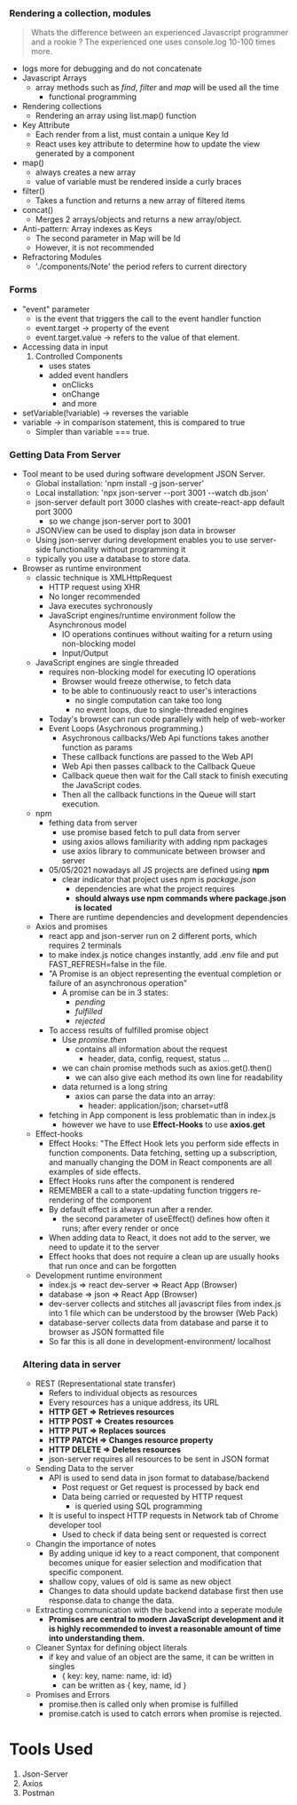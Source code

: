### Rendering a collection, modules
> Whats the difference between an experienced Javascript programmer and a rookie ? The experienced one uses console.log 10-100 times more.
- logs more for debugging and do not concatenate
- Javascript Arrays
    - array methods such as *find*, *filter* and *map* will be used all the time
        - functional programming
- Rendering collections
    - Rendering an array using list.map() function
- Key Attribute
    - Each render from a list, must contain a unique Key Id
    - React uses key attribute to determine how to update the view generated by a component 
- map()
    - always creates a new array
    - value of variable must be rendered inside a curly braces
- filter()
    - Takes a function and returns a new array of filtered items
- concat()
    - Merges 2 arrays/objects and returns a new array/object.
- Anti-pattern: Array indexes as Keys
    - The second parameter in Map will be Id
    - However, it is not recommended
- Refractoring Modules
    - './components/Note'
        the period refers to current directory
### Forms
- "event" parameter
    - is the event that triggers the call to the event handler function
    - event.target -> property of the event
    - event.target.value -> refers to the value of that element.
- Accessing data in input
    1. Controlled Components
        - uses states
        - added event handlers
            - onClicks
            - onChange
            - and more 
- setVariable(!variable) -> reverses the variable
- variable -> in comparison statement, this is compared to true
    - Simpler than variable === true.
### Getting Data From Server
- Tool meant to be used during software development JSON Server.
    - Global installation: 'npm install -g json-server'
    - Local installation: 'npx json-server --port 3001 --watch db.json'
    - json-server default port 3000 clashes with create-react-app default port 3000
        - so we change json-server port to 3001
    - JSONView can be used to display json data in browser 
    - Using json-server during development enables you to use server-side functionality without programming it
    - typically you use a database to store data.
- Browser as runtime environment
    - classic technique is XMLHttpRequest
        - HTTP request using XHR
        - No longer recommended
        - Java executes sychronously
        - JavaScript engines/runtime environment follow the Asynchronous model
            - IO operations continues without waiting for a return using non-blocking model
            - Input/Output
    - JavaScript engines are single threaded
        - requires non-blocking model for executing IO operations
            - Browser would freeze otherwise, to fetch data
            - to be able to continuously react to user's interactions
                - no single computation can take too long
                - no event loops, due to single-threaded engines
        - Today's browser can run code parallely with help of web-worker
        - Event Loops (Asychronous programming.)
            - Asychronous callbacks/Web Api functions takes another function as params
            - These callback functions are passed to the Web API
            - Web Api then passes callback to the Callback Queue
            - Callback queue then wait for the Call stack to finish executing the JavaScript codes.
            - Then all the callback functions in the Queue will start execution. 
    - npm 
        - fething data from server
            - use promise based fetch to pull data from server
            - using axios allows familiarity with adding npm packages
            - use axios library to communicate between browser and server
        - 05/05/2021 nowadays all JS projects are defined using **npm**
            - clear indicator that project uses npm is *package.json*
                - dependencies are what the project requires
                - **should always use npm commands where package.json is located**
        - There are runtime dependencies and development dependencies
    - Axios and promises
        - react app and json-server run on 2 different ports, which requires 2 terminals
        - to make index.js notice changes instantly, add .env file and put FAST_REFRESH=false in the file.
        - "A Promise is an object representing the eventual completion or failure of an asynchronous operation"
            - A promise can be in 3 states:
                - *pending*
                - *fulfilled*
                - *rejected*
        - To access results of fulfilled promise object 
            - Use *promise.then*
                - contains all information about the request
                    - header, data, config, request, status ...
            - we can chain promise methods such as axios.get().then()
                - we can also give each method its own line for readability
            - data returned is a long string
                - axios can parse the data into an array:
                    - header: application/json; charset=utf8
        - fetching in App component is less problematic than in index.js
            - however we have to use **Effect-Hooks** to use **axios.get**
    - Effect-hooks
        - Effect Hooks: "The Effect Hook lets you perform side effects in function components. Data fetching, setting up a subscription, and manually changing the DOM in React components are all examples of side effects.
        - Effect Hooks runs after the component is rendered
        - REMEMBER a call to a state-updating function triggers re-rendering of the component
        - By default effect is always run after a render.
            - the second parameter of useEffect() defines how often it runs; after every render or once
        - When adding data to React, it does not add to the server, we need to update it to the server
        - Effect hooks that does not require a clean up are usually hooks that run once and can be forgotten
    - Development runtime environment
        - index.js => react dev-server => React App (Browser)
        - database => json => React App (Browser)
        - dev-server collects and stitches all javascript files from index.js into 1 file which can be understood by the browser (Web Pack)
        - database-server collects data from database and parse it to browser as JSON formatted file 
        - So far this is all done in development-environment/ localhost
    ### Altering data in server
    - REST (Representational state transfer)
        - Refers to individual objects as resources
        - Every resources has a unique address, its URL
        - **HTTP GET => Retrieves resources**
        - **HTTP POST => Creates resources**
        - **HTTP PUT => Replaces sources**
        - **HTTP PATCH => Changes resource property**
        - **HTTP DELETE => Deletes resources**
        - json-server requires all resources to be sent in JSON format
    - Sending Data to the server
        - API is used to send data in json format to database/backend
            - Post request or Get request is processed by back end
            - Data being carried or requested by HTTP request
                - is queried using SQL programming
        - It is useful to inspect HTTP requests in Network tab of Chrome developer tool
            - Used to check if data being sent or requested is correct
    - Changin the importance of notes
        - By adding unique id key to a react component, that component becomes unique for easier selection and modification that specific component. 
        - shallow copy, values of old is same as new object
        - Changes to data should update backend database first then use response.data to change the data.
    - Extracting communication with the backend into a seperate module
        - **Promises are central to modern JavaScript development and it is highly recommended to invest a reasonable amount of time into understanding them.**
    - Cleaner Syntax for defining object literals
        - if key and value of an object are the same, it can be written in singles
            - { key: key, name: name, id: id}
            - can be written as { key, name, id }
    - Promises and Errors
        - promise.then is called only when promise is fulfilled
        - promise.catch is used to catch errors when promise is rejected.
    
# Tools Used
1. Json-Server
2. Axios
3. Postman